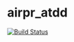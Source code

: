 # airpr_atdd

<a href='https://semaphoreci.com/prateikk/airpr_atdd'> <img src='https://semaphoreci.com/api/v1/prateikk/airpr_atdd/branches/master/shields_badge.svg' alt='Build Status'></a>
